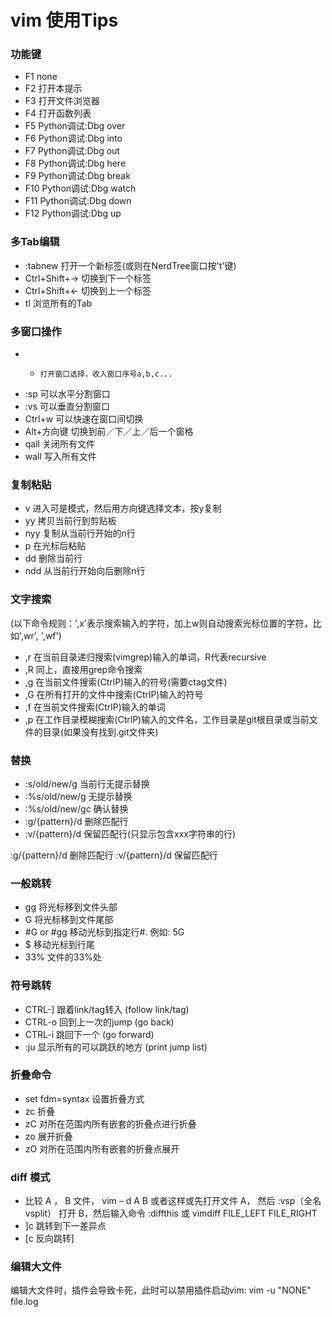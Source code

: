 # vim 使用Tips

### 功能键
- F1 none
- F2 打开本提示
- F3 打开文件浏览器
- F4 打开函数列表
- F5 Python调试:Dbg over
- F6 Python调试:Dbg into
- F7 Python调试:Dbg out
- F8 Python调试:Dbg here
- F9 Python调试:Dbg break
- F10 Python调试:Dbg watch
- F11 Python调试:Dbg down
- F12 Python调试:Dbg up

### 多Tab编辑
- :tabnew <file>	打开一个新标签(或则在NerdTree窗口按't'键)
- Ctrl+Shift+→		切换到下一个标签
- Ctrl+Shift+←		切换到上一个标签
- tl			浏览所有的Tab

### 多窗口操作
- -		打开窗口选择，收入窗口序号a,b,c...
- :sp <file>	可以水平分割窗口
- :vs <file>	可以垂直分割窗口
- Ctrl+w	可以快速在窗口间切换
- Alt+方向键	切换到前／下／上／后一个窗格
- qall		关闭所有文件
- wall		写入所有文件

### 复制粘贴
- v	进入可是模式，然后用方向键选择文本，按y复制
- yy	拷贝当前行到剪贴板
- nyy	复制从当前行开始的n行
- p	在光标后粘贴
- dd	删除当前行
- ndd	从当前行开始向后删除n行

### 文字搜索
(以下命令规则：',x'表示搜索输入的字符，加上w则自动搜索光标位置的字符，比如',wr', ',wf')
- ,r	在当前目录递归搜索(vimgrep)输入的单词，R代表recursive
- ,R	同上，直接用grep命令搜索
- ,g	在当前文件搜索(CtrlP)输入的符号(需要ctag文件)
- ,G	在所有打开的文件中搜索(CtrlP)输入的符号
- ,f	在当前文件搜索(CtrlP)输入的单词
- ,p	在工作目录模糊搜索(CtrlP)输入的文件名，工作目录是git根目录或当前文件的目录(如果没有找到.git文件夹)

### 替换
- :s/old/new/g		当前行无提示替换
- :%s/old/new/g		无提示替换
- :%s/old/new/gc	确认替换
- :g/{pattern}/d	删除匹配行
- :v/{pattern}/d	保留匹配行(只显示包含xxx字符串的行)

:g/{pattern}/d		删除匹配行 
:v/{pattern}/d		保留匹配行

### 一般跳转
- gg		将光标移到文件头部
- G		将光标移到文件尾部
- #G or #gg	移动光标到指定行#. 例如: 5G
- $		移动光标到行尾
- 33%		文件的33%处

### 符号跳转
- CTRL-]	跟着link/tag转入 (follow link/tag)
- CTRL-o	回到上一次的jump (go back)
- CTRL-i	跳回下一个 (go forward)
- :ju		显示所有的可以跳跃的地方 (print jump list)

### 折叠命令
- set fdm=syntax	设置折叠方式
- zc			折叠
- zC			对所在范围内所有嵌套的折叠点进行折叠
- zo			展开折叠
- zO			对所在范围内所有嵌套的折叠点展开

### diff 模式
- 比较 A ， B 文件， vim – d A B 或者这样或先打开文件 A，
  然后 :vsp（全名vsplit） 打开 B，然后输入命令 :diffthis
  或 vimdiff   FILE_LEFT FILE_RIGHT
- ]c 跳转到下一差异点
- [c 反向跳转]


### 编辑大文件
编辑大文件时，插件会导致卡死，此时可以禁用插件启动vim: vim -u "NONE" file.log
